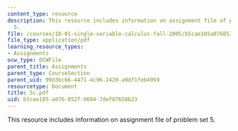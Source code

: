 ```yaml
---
content_type: resource
description: This resource includes information on assignment file of problem set
  5.
file: /courses/18-01-single-variable-calculus-fall-2005/b5cae185a076852f06047def87658b23_5c.pdf
file_type: application/pdf
learning_resource_types:
- Assignments
ocw_type: OCWFile
parent_title: Assignments
parent_type: CourseSection
parent_uid: 99d3bc66-4471-4c96-2420-a9df1feb4959
resourcetype: Document
title: 5c.pdf
uid: b5cae185-a076-852f-0604-7def87658b23
---
```

This resource includes information on assignment file of problem set 5.

